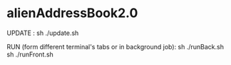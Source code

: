 # alienAddressBook2.0

UPDATE :
  sh ./update.sh
  
RUN (form different terminal's tabs or in background job):
  sh ./runBack.sh
  sh ./runFront.sh
